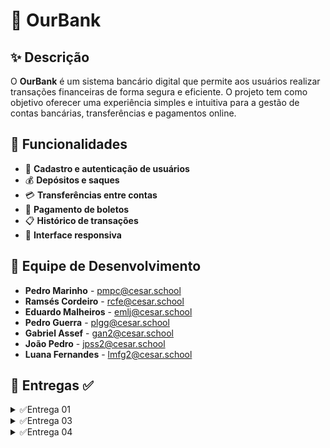 # 💼 OurBank  

## ✨ Descrição  

O **OurBank** é um sistema bancário digital que permite aos usuários realizar transações financeiras de forma segura e eficiente. O projeto tem como objetivo oferecer uma experiência simples e intuitiva para a gestão de contas bancárias, transferências e pagamentos online.  

## 🏦 Funcionalidades  

- 🔐 **Cadastro e autenticação de usuários**  
- 💰 **Depósitos e saques**  
- 💳 **Transferências entre contas**  
- 📝 **Pagamento de boletos**  
- 📋 **Histórico de transações**  
- 🔄 **Interface responsiva**  

## 👥 Equipe de Desenvolvimento  

- **Pedro Marinho** - [pmpc@cesar.school](mailto:pmpc@cesar.school)  
- **Ramsés Cordeiro** - [rcfe@cesar.school](mailto:rcfe@cesar.school)  
- **Eduardo Malheiros** - [emlj@cesar.school](mailto:emlj@cesar.school)  
- **Pedro Guerra** - [plgg@cesar.school](mailto:plgg@cesar.school)  
- **Gabriel Assef** - [gan2@cesar.school](mailto:gan2@cesar.school)  
- **João Pedro** - [jpss2@cesar.school](mailto:jpss2@cesar.school)
- **Luana Fernandes** - [lmfg2@cesar.school](mailto:lmfg2@cesar.school) 

## 📌 Entregas ✅ 
<details>
<summary>✅Entrega 01</summary>


- 🎥 **[ScreenCast](https://youtu.be/nCc-PJLTWtI)**  
- 📜 **[Histórias](https://docs.google.com/document/d/1HHwyVGDV9mDbKPOPNY3w_44t8ogTdfDoCfbXqBbPZAg/edit?tab=t.0)**  
- 🎨 **[Figma](https://www.figma.com/design/NYC3pjOZ907M1dED6jAv9v/Aplicativo-de-banco-no-figma-(Community)?node-id=1-6&t=m42MUQDf7uW0hawO-1)**

-☑️  **[Jira]** 

![image](https://github.com/user-attachments/assets/d9bed9d7-e133-4aa6-a57e-e700b6b1cd0f)

</details>

<details>
 <summary>✅Entrega 03</summary>


 - **[BackLog Jira]**
![image](https://github.com/user-attachments/assets/f7670c9b-787e-4a59-8cd4-c50641231c8b)

- **[Quadro Jira]**
![image](https://github.com/user-attachments/assets/726eb792-f5bb-4009-9194-afadef60d8ba)

- **[Erro de Deploy no Azure]**  
![image](https://github.com/user-attachments/assets/175cf274-312a-4885-bd9e-3a566ffc0cd4)

- **[Issue/BugTracker]**
  ![image](https://github.com/user-attachments/assets/c22025ce-b0bd-4e15-8169-df601487bcbb)




# Screencasts

<p align="center">
  <a href="https://www.youtube.com/watch?v=gLKye9mLWlw" target="_blank">
    <img src="https://img.shields.io/badge/▶️%20Screencast%20CI/CD-blue?style=for-the-badge" alt="Screencast CI/CD">
    <a href="https://youtu.be/6EH33z9slYM" target="_blank">
    <img src="https://img.shields.io/badge/▶️%20Screencast%20Azure-purple?style=for-the-badge" alt="Screencast Azure">
  </a>
 <a href="https://www.youtube.com/watch?v=qZ59e2vsXf8" target="_blank">
    <img src="https://img.shields.io/badge/▶️%20Screencast%20Testes-green?style=for-the-badge" alt="Screencast Testes">
  </a>
</p>

</details>

<details>
 <summary>✅Entrega 04</summary>

- **[Issue/BugTracker]**
![image](https://github.com/user-attachments/assets/933f5908-724c-4d50-9f04-8f060c0bfdef)

- **[Programação em Par Atualizado]**

## 🔗 [Relato da Programação em Par Atualizado](https://docs.google.com/document/d/1EMnD4NG0HCEG0LkqsvlfRbLx0PKHA9Holyq0s91XbHM/edit?usp=sharing)

- **[Quadro Jira 04]**
  ![image](https://github.com/user-attachments/assets/092ee06e-e956-4905-8a9c-82d7606dad54)
  ![image](https://github.com/user-attachments/assets/95075b25-a534-4089-aa91-689ed07c00a3)



- **[ScreenCast Protótipo Figma]**

## 📺 [ScreenCast Figma](https://youtu.be/nCc-PJLTWtI)

##  🧪[ScreenCast Testes Automatizados]([https://youtu.be/tgyYksqbCFo](https://youtu.be/8Ek5N1Ll_2U))

##  ☁️[ScreenCast Uso CI/CD](https://youtu.be/L0bKrxUd9a4)

